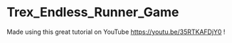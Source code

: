 # Trex_Endless_Runner_Game
Made using this great tutorial on YouTube https://youtu.be/35RTKAFDjY0 !
